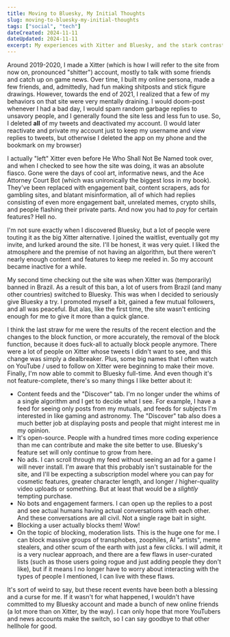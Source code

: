 ```yaml
---
title: Moving to Bluesky, My Initial Thoughts
slug: moving-to-bluesky-my-initial-thoughts
tags: ["social", "tech"]
dateCreated: 2024-11-11
dateUpdated: 2024-11-11
excerpt: My experiences with Xitter and Bluesky, and the stark contrast between the two sites.
---
```

Around 2019-2020, I made a Xitter (which is how I will refer to the site from now on, pronounced "shitter") account, mostly to talk with some friends and catch up on game news. Over time, I built my online persona, made a few friends, and, admittedly, had fun making shitposts and stick figure drawings. However, towards the end of 2021, I realized that a few of my behaviors on that site were very mentally draining. I would doom-post whenever I had a bad day, I would spam random garbage replies to unsavory people, and I generally found the site less and less fun to use. So, I deleted **all** of my tweets and deactivated my account. (I would later reactivate and private my account just to keep my username and view replies to tweets, but otherwise I deleted the app on my phone and the bookmark on my browser)

I actually "left" Xitter even before He Who Shall Not Be Named took over, and when I checked to see how the site was doing, it was an absolute fiasco. Gone were the days of cool art, informative news, and the Ace Attorney Court Bot (which was unironically the biggest loss in my book). They've been replaced with engagement bait, content scrapers, ads for gambling sites, and blatant misinformation, all of which had replies consisting of even more engagement bait, unrelated memes, crypto shills, and people flashing their private parts. And now you had to _pay_ for certain features? Hell no.

I'm not sure exactly when I discovered Bluesky, but a lot of people were touting it as the big Xitter alternative. I joined the waitlist, eventually got my invite, and lurked around the site. I'll be honest, it was very quiet. I liked the atmosphere and the premise of not having an algorithm, but there weren't nearly enough content and features to keep me reeled in. So my account became inactive for a while.

My second time checking out the site was when Xitter was (temporarily) banned in Brazil. As a result of this ban, a lot of users from Brazil (and many other countries) switched to Bluesky. This was when I decided to seriously give Bluesky a try. I promoted myself a bit, gained a few mutual followers, and all was peaceful. But alas, like the first time, the site wasn't enticing enough for me to give it more than a quick glance.

I think the last straw for me were the results of the recent election and the changes to the block function, or more accurately, the removal of the block function, because it does fuck-all to actually block people anymore. There were a lot of people on Xitter whose tweets I didn't want to see, and this change was simply a dealbreaker. Plus, some big names that I often watch on YouTube / used to follow on Xitter were beginning to make their move. Finally, I'm now able to commit to Bluesky full-time. And even though it's not feature-complete, there's so many things I like better about it:

- Content feeds and the "Discover" tab. I'm no longer under the whims of a single algorithm and I get to decide what I see. For example, I have a feed for seeing only posts from my mutuals, and feeds for subjects I'm interested in like gaming and astronomy. The "Discover" tab also does a much better job at displaying posts and people that might interest me in my opinion.
- It's open-source. People with a hundred times more coding experience than me can contribute and make the site better to use. Bluesky's feature set will only continue to grow from here.
- No ads. I can scroll through my feed without seeing an ad for a game I will never install. I'm aware that this probably isn't sustainable for the site, and I'll be expecting a subscription model where you can pay for cosmetic features, greater character length, and longer / higher-quality video uploads or something. But at least that would be a *slightly* tempting purchase.
- No bots and engagement farmers. I can open up the replies to a post and see actual humans having actual conversations with each other. And these conversations are all civil. Not a single rage bait in sight.
- Blocking a user actually blocks them! Wow!
- On the topic of blocking, moderation lists. This is the huge one for me. I can block massive groups of transphobes, zoophiles, AI "artists", meme stealers, and other scum of the earth with just a few clicks. I will admit, it is a very nuclear approach, and there are a few flaws in user-curated lists (such as those users going rogue and just adding people they don't like), but if it means I no longer have to worry about interacting with the types of people I mentioned, I can live with these flaws.

It's sort of weird to say, but these recent events have been both a blessing and a curse for me. If it wasn't for what happened, I wouldn't have committed to my Bluesky account and made a bunch of new online friends (a lot more than on Xitter, by the way). I can only hope that more YouTubers and news accounts make the switch, so I can say goodbye to that other hellhole for good.